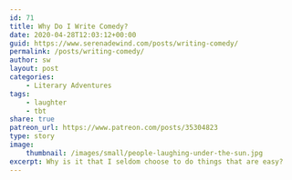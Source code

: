 ```yaml
---
id: 71
title: Why Do I Write Comedy?
date: 2020-04-28T12:03:12+00:00
guid: https://www.serenadewind.com/posts/writing-comedy/
permalink: /posts/writing-comedy/
author: sw
layout: post
categories:
    - Literary Adventures
tags:
    - laughter
    - tbt
share: true
patreon_url: https://www.patreon.com/posts/35304823
type: story
image:
    thumbnail: /images/small/people-laughing-under-the-sun.jpg 
excerpt: Why is it that I seldom choose to do things that are easy?
---
```


